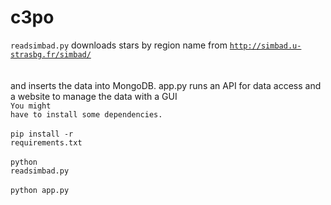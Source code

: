 # c3po
 <code>readsimbad.py</code> downloads stars by region name from <code>http://simbad.u-strasbg.fr/simbad/</code><br></br>
 <br>and inserts the data into MongoDB. app.py runs an API for data access and a website to manage the data with a GUI</br>
 <code>You might have to install some dependencies.</code><br></br>
 <code>pip install -r requirements.txt</code><br></br>
  <code>python readsimbad.py</code><br></br>
 <code>python app.py</code>
